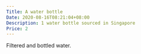 ```yaml
---
Title: A water bottle
Date: 2020-08-16T08:21:04+08:00
Description: 1 water bottle sourced in Singapore
Price: 2
---
```


Filtered and bottled water.
